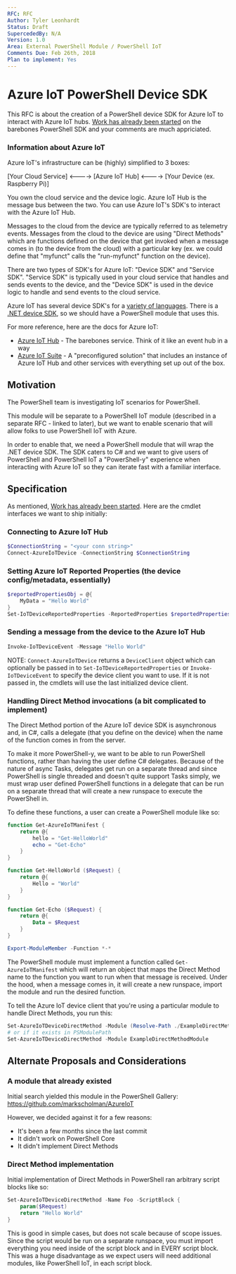 ```yaml
---
RFC: RFC
Author: Tyler Leonhardt
Status: Draft
SupercededBy: N/A
Version: 1.0
Area: External PowerShell Module / PowerShell IoT
Comments Due: Feb 26th, 2018
Plan to implement: Yes
---
```


# Azure IoT PowerShell Device SDK

This RFC is about the creation of a PowerShell device SDK for Azure IoT to interact with Azure IoT hubs. [Work has already been started](https://github.com/tylerl0706/azure-iot-sdk-powershell) on the barebones PowerShell SDK and your comments are much appriciated.

### Information about Azure IoT

Azure IoT's infrastructure can be (highly) simplified to 3 boxes:

[Your Cloud Service]   <---->   [Azure IoT Hub]   <---->   [Your Device (ex. Raspberry Pi)]

You own the cloud service and the device logic. Azure IoT Hub is the message bus between the two. You can use Azure IoT's SDK's to interact with the Azure IoT Hub.

Messages to the cloud from the device are typically referred to as telemetry events. Messages from the cloud to the device are using "Direct Methods" which are functions defined on the device that get invoked when a message comes in (to the device from the cloud) with a particular key (ex. we could define that "myfunct" calls the "run-myfunct" function on the device).

There are two types of SDK's for Azure IoT: "Device SDK" and "Service SDK". "Service SDK" is typically used in your cloud service that handles and sends events to the device, and the "Device SDK" is used in the device logic to handle and send events to the cloud service. 

Azure IoT has several device SDK's for a [variety of languages](https://github.com/Azure/azure-iot-sdks#microsoft-azure-iot-sdks-1). There is a [.NET device SDK](https://github.com/Azure/azure-iot-sdk-csharp/tree/master/device), so we should have a PowerShell module that uses this.

For more reference, here are the docs for Azure IoT:
* [Azure IoT Hub](https://docs.microsoft.com/en-us/azure/iot-hub/) - The barebones service. Think of it like an event hub in a way
* [Azure IoT Suite](https://docs.microsoft.com/en-us/azure/iot-suite/) - A "preconfigured solution" that includes an instance of Azure IoT Hub and other services with everything set up out of the box.

## Motivation

The PowerShell team is investigating IoT scenarios for PowerShell.

This module will be separate to a PowerShell IoT module (described in a separate RFC - linked to later), but we want to enable scenario that will allow folks to use PowerShell IoT with Azure.

In order to enable that, we need a PowerShell module that will wrap the .NET device SDK.
The SDK caters to C# and we want to give users of PowerShell and PowerShell IoT a "PowerShell-y" experience when interacting with Azure IoT so they can iterate fast with a familiar interface.

## Specification

As mentioned, [Work has already been started](https://github.com/tylerl0706/azure-iot-sdk-powershell). Here are the cmdlet interfaces we want to ship initially:

### Connecting to Azure IoT Hub
```powershell
$ConnectionString = "<your conn string>"
Connect-AzureIoTDevice -ConnectionString $ConnectionString
```

### Setting Azure IoT Reported Properties (the device config/metadata, essentially)
```powershell
$reportedPropertiesObj = @{
    MyData = "Hello World"
}
Set-IoTDeviceReportedProperties -ReportedProperties $reportedPropertiesObj
```

### Sending a message from the device to the Azure IoT Hub

```powershell
Invoke-IoTDeviceEvent -Message "Hello World"
```
NOTE: `Connect-AzureIoTDevice` returns a `DeviceClient` object which can optionally be passed in to `Set-IoTDeviceReportedProperties` or `Invoke-IoTDeviceEvent` to specify the device client you want to use. If it is not passed in, the cmdlets will use the last initialized device client.

### Handling Direct Method invocations (a bit complicated to implement)

The Direct Method portion of the Azure IoT device SDK is asynchronous and, in C#, calls a delegate (that you define on the device) when the name of the function comes in from the server.

To make it more PowerShell-y, we want to be able to run PowerShell functions, rather than having the user define C# delegates. Because of the nature of async Tasks, delegates get run on a separate thread and since PowerShell is single threaded and doesn't quite support Tasks simply, we must wrap user defined PowerShell functions in a delegate that can be run on a separate thread that will create a new runspace to execute the PowerShell in.

To define these functions, a user can create a PowerShell module like so:
```powershell
function Get-AzureIoTManifest {
    return @{
        hello = "Get-HelloWorld"
        echo = "Get-Echo"
    }
}

function Get-HelloWorld ($Request) {
    return @{
        Hello = "World"
    }
}

function Get-Echo ($Request) {
    return @{
        Data = $Request
    }
}

Export-ModuleMember -Function *-*
```

The PowerShell module must implement a function called `Get-AzureIoTManifest` which will return an object that maps the Direct Method name to the function you want to run when that message is received. Under the hood, when a message comes in, it will create a new runspace, import the module and run the desired function.

To tell the Azure IoT device client that you're using a particular module to handle Direct Methods, you run this:

```powershell
Set-AzureIoTDeviceDirectMethod -Module (Resolve-Path ./ExampleDirectMethodModule.psm1).Path
# or if it exists in PSModulePath
Set-AzureIoTDeviceDirectMethod -Module ExampleDirectMethodModule
```

## Alternate Proposals and Considerations

### A module that already existed

Initial search yielded this module in the PowerShell Gallery: https://github.com/markscholman/AzureIoT

However, we decided against it for a few reasons:
* It's been a few months since the last commit
* It didn't work on PowerShell Core
* It didn't implement Direct Methods

### Direct Method implementation

Initial implementation of Direct Methods in PowerShell ran arbitrary script blocks like so:

```powershell
Set-AzureIoTDeviceDirectMethod -Name Foo -ScriptBlock {
    param($Request)
    return "Hello World"
}
```

This is good in simple cases, but does not scale because of scope issues. Since the script would be run on a separate runspace, you must import everything you need inside of the script block and in EVERY script block. This was a huge disadvantage as we expect users will need additional modules, like PowerShell IoT, in each script block.

